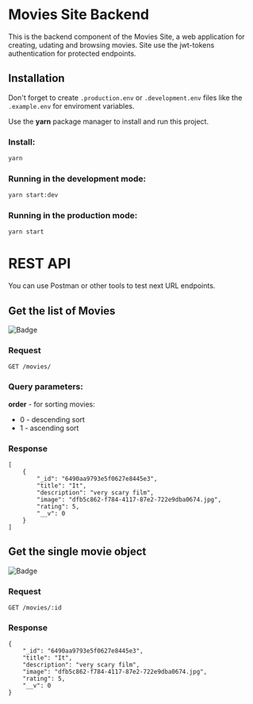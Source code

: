 # Movies Site Backend

This is the backend component of the Movies Site, a web application for creating, udating and browsing movies.
Site use the jwt-tokens authentication for protected endpoints.

## Installation

Don't forget to create `.production.env` or `.development.env` files like the `.example.env` for enviroment variables.

Use the **yarn** package manager to install and run this project.

### Install:

```bash
yarn
```

### Running in the development mode:

```bash
yarn start:dev
```

### Running in the production mode:

```bash
yarn start
```

# REST API

You can use Postman or other tools to test next URL endpoints.

## Get the list of Movies

![Badge](https://img.shields.io/badge/Access-Public-brightgreen)

### Request

`GET /movies/`

### Query parameters:

**order** - for sorting movies:

- 0 - descending sort
- 1 - ascending sort

### Response

    [
        {
            "_id": "6490aa9793e5f0627e8445e3",
            "title": "It",
            "description": "very scary film",
            "image": "dfb5c862-f784-4117-87e2-722e9dba0674.jpg",
            "rating": 5,
            "__v": 0
        }
    ]

## Get the single movie object

![Badge](https://img.shields.io/badge/Access-Public-brightgreen)

### Request

`GET /movies/:id`

### Response

    {
        "_id": "6490aa9793e5f0627e8445e3",
        "title": "It",
        "description": "very scary film",
        "image": "dfb5c862-f784-4117-87e2-722e9dba0674.jpg",
        "rating": 5,
        "__v": 0
    }
